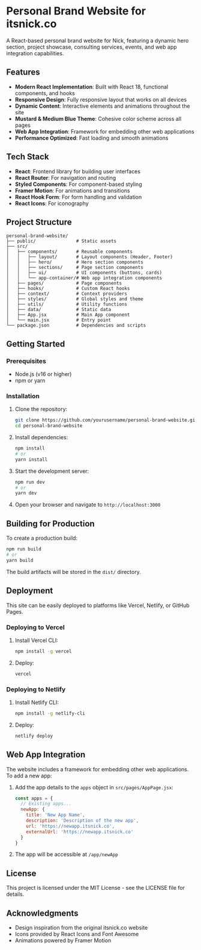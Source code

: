 # Personal Brand Website for itsnick.co

A React-based personal brand website for Nick, featuring a dynamic hero section, project showcase, consulting services, events, and web app integration capabilities.

## Features

- **Modern React Implementation**: Built with React 18, functional components, and hooks
- **Responsive Design**: Fully responsive layout that works on all devices
- **Dynamic Content**: Interactive elements and animations throughout the site
- **Mustard & Medium Blue Theme**: Cohesive color scheme across all pages
- **Web App Integration**: Framework for embedding other web applications
- **Performance Optimized**: Fast loading and smooth animations

## Tech Stack

- **React**: Frontend library for building user interfaces
- **React Router**: For navigation and routing
- **Styled Components**: For component-based styling
- **Framer Motion**: For animations and transitions
- **React Hook Form**: For form handling and validation
- **React Icons**: For iconography

## Project Structure

```
personal-brand-website/
├── public/               # Static assets
├── src/
│   ├── components/       # Reusable components
│   │   ├── layout/       # Layout components (Header, Footer)
│   │   ├── hero/         # Hero section components
│   │   ├── sections/     # Page section components
│   │   ├── ui/           # UI components (buttons, cards)
│   │   └── app-container/# Web app integration components
│   ├── pages/            # Page components
│   ├── hooks/            # Custom React hooks
│   ├── context/          # Context providers
│   ├── styles/           # Global styles and theme
│   ├── utils/            # Utility functions
│   ├── data/             # Static data
│   ├── App.jsx           # Main App component
│   └── main.jsx          # Entry point
└── package.json          # Dependencies and scripts
```

## Getting Started

### Prerequisites

- Node.js (v16 or higher)
- npm or yarn

### Installation

1. Clone the repository:
   ```bash
   git clone https://github.com/yourusername/personal-brand-website.git
   cd personal-brand-website
   ```

2. Install dependencies:
   ```bash
   npm install
   # or
   yarn install
   ```

3. Start the development server:
   ```bash
   npm run dev
   # or
   yarn dev
   ```

4. Open your browser and navigate to `http://localhost:3000`

## Building for Production

To create a production build:

```bash
npm run build
# or
yarn build
```

The build artifacts will be stored in the `dist/` directory.

## Deployment

This site can be easily deployed to platforms like Vercel, Netlify, or GitHub Pages.

### Deploying to Vercel

1. Install Vercel CLI:
   ```bash
   npm install -g vercel
   ```

2. Deploy:
   ```bash
   vercel
   ```

### Deploying to Netlify

1. Install Netlify CLI:
   ```bash
   npm install -g netlify-cli
   ```

2. Deploy:
   ```bash
   netlify deploy
   ```

## Web App Integration

The website includes a framework for embedding other web applications. To add a new app:

1. Add the app details to the `apps` object in `src/pages/AppPage.jsx`:
   ```javascript
   const apps = {
     // Existing apps...
     newApp: {
       title: 'New App Name',
       description: 'Description of the new app',
       url: 'https://newapp.itsnick.co',
       externalUrl: 'https://newapp.itsnick.co'
     }
   }
   ```

2. The app will be accessible at `/app/newApp`

## License

This project is licensed under the MIT License - see the LICENSE file for details.

## Acknowledgments

- Design inspiration from the original itsnick.co website
- Icons provided by React Icons and Font Awesome
- Animations powered by Framer Motion